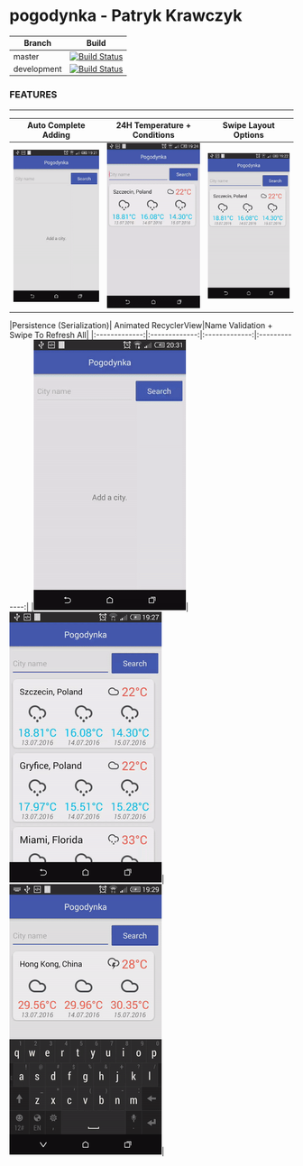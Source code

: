 # pogodynka - Patryk Krawczyk


| Branch        | Build           |
| ------------- |:-------------:|
| master      | [![Build Status](https://travis-ci.org/capybaracreations/pogodynka.svg?branch=master)](https://travis-ci.org/capybaracreations/pogodynka) |
| development      | [![Build Status](https://travis-ci.org/capybaracreations/pogodynka.svg?branch=development)](https://travis-ci.org/capybaracreations/pogodynka)      |

### FEATURES
------
|Auto Complete Adding|24H Temperature + Conditions|Swipe Layout Options|
|:-------------:|:-------------:|:-------------:|
|![Alt Text](https://github.com/capybaracreations/pogodynka/blob/master/gifs/adding.gif)|![Alt Text](https://github.com/capybaracreations/pogodynka/blob/master/gifs/details.gif)|![Alt Text](https://github.com/capybaracreations/pogodynka/blob/master/gifs/options.gif)|

|Persistence (Serialization)| Animated RecyclerView|Name Validation + Swipe To Refresh All|
|:-------------:|:-------------:|:-------------:|:-------------:|
|![Alt Text](https://github.com/capybaracreations/pogodynka/blob/master/gifs/persistence.gif)|![Alt Text](https://github.com/capybaracreations/pogodynka/blob/master/gifs/recyclerview.gif)|![Alt Text](https://github.com/capybaracreations/pogodynka/blob/master/gifs/validation_refreshall.gif)|

